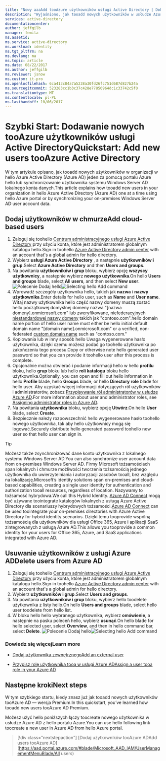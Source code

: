 ```yaml
---
title: "Nowy aaaAdd tooAzure użytkowników usługi Active Directory | Dokumentacja firmy Microsoft"
description: "Wyjaśniono, jak tooadd nowych użytkowników w usłudze Azure Active Directory."
services: active-directory
documentationcenter: 
author: jeffgilb
manager: femila
ms.assetid: 
ms.service: active-directory
ms.workload: identity
ms.tgt_pltfrm: na
ms.devlang: na
ms.topic: article
ms.date: 08/22/2017
ms.author: jeffgilb
ms.reviewer: jsnow
ms.custom: it-pro
ms.openlocfilehash: 6ca413c84a7a5238a30fd26fc751d687d827b24a
ms.sourcegitcommit: 523283cc1b3c37c428e77850964dc1c33742c5f0
ms.translationtype: MT
ms.contentlocale: pl-PL
ms.lasthandoff: 10/06/2017
---
```

# <a name="quickstart-add-new-users-tooazure-active-directory"></a><span data-ttu-id="bde27-103">Szybki Start: Dodawanie nowych tooAzure użytkowników usługi Active Directory</span><span class="sxs-lookup"><span data-stu-id="bde27-103">Quickstart: Add new users tooAzure Active Directory</span></span>
<span data-ttu-id="bde27-104">W tym artykule opisano, jak tooadd nowych użytkowników w organizacji w hello Azure Active Directory (Azure AD) jeden za pomocą portalu Azure hello lub synchronizowanie użytkownika systemu Windows Server AD lokalnego konta danych.</span><span class="sxs-lookup"><span data-stu-id="bde27-104">This article explains how tooadd new users in your organization in hello Azure Active Directory (Azure AD) one at a time using hello Azure portal or by synchronizing your on-premises Windows Server AD user account data.</span></span> 

## <a name="add-cloud-based-users"></a><span data-ttu-id="bde27-105">Dodaj użytkowników w chmurze</span><span class="sxs-lookup"><span data-stu-id="bde27-105">Add cloud-based users</span></span>
1. <span data-ttu-id="bde27-106">Zaloguj się toohello [Centrum administracyjnego usługi Azure Active Directory](https://aad.portal.azure.com) przy użyciu konta, które jest administratorem globalnym katalogu hello.</span><span class="sxs-lookup"><span data-stu-id="bde27-106">Sign in toohello [Azure Active Directory admin center](https://aad.portal.azure.com) with an account that's a global admin for hello directory.</span></span>
2. <span data-ttu-id="bde27-107">Wybierz **usługi Azure Active Directory** , a następnie **użytkowników i grup**.</span><span class="sxs-lookup"><span data-stu-id="bde27-107">Select **Azure Active Directory** and then **Users and groups**.</span></span>
3. <span data-ttu-id="bde27-108">Na powitania **użytkowników i grup** bloku, wybierz opcję **wszyscy użytkownicy**, a następnie wybierz **nowego użytkownika**.</span><span class="sxs-lookup"><span data-stu-id="bde27-108">On hello **Users and groups** blade, select **All users**, and then select **New user**.</span></span>
   <span data-ttu-id="bde27-109">![Polecenie Dodaj hello](./media/add-users-azure-active-directory/add-user.png)</span><span class="sxs-lookup"><span data-stu-id="bde27-109">![Selecting hello Add command](./media/add-users-azure-active-directory/add-user.png)</span></span>
4. <span data-ttu-id="bde27-110">Wprowadź szczegóły użytkownika hello, takich jak **nazwa** i **nazwy użytkownika**.</span><span class="sxs-lookup"><span data-stu-id="bde27-110">Enter details for hello user, such as **Name** and **User name**.</span></span> <span data-ttu-id="bde27-111">Witaj nazwy użytkownika hello część nazwy domeny muszą zostać hello początkowej domyślnej domeny nazwa "[nazwa domeny].onmicrosoft.com" lub zweryfikowane, niefederacyjnych [niestandardowej nazwy domeny](add-custom-domain.md) takich jak "contoso.com".</span><span class="sxs-lookup"><span data-stu-id="bde27-111">hello domain name portion of hello user name must either be hello initial default domain name "[domain name].onmicrosoft.com" or a verified, non-federated [custom domain name](add-custom-domain.md) such as "contoso.com."</span></span>
5. <span data-ttu-id="bde27-112">Kopiowania lub w inny sposób hello Uwaga wygenerowane hasło użytkownika, dzięki czemu możesz podać go toohello użytkownika po zakończeniu tego procesu.</span><span class="sxs-lookup"><span data-stu-id="bde27-112">Copy or otherwise note hello generated user password so that you can provide it toohello user after this process is complete.</span></span>
6. <span data-ttu-id="bde27-113">Opcjonalnie można otwierać i podanie informacji hello w hello **profilu** bloku, hello **grup** bloku lub hello **roli katalogu** bloku hello użytkownika.</span><span class="sxs-lookup"><span data-stu-id="bde27-113">Optionally, you can open and fill out hello information in hello **Profile** blade, hello **Groups** blade, or hello **Directory role** blade for hello user.</span></span> <span data-ttu-id="bde27-114">Aby uzyskać więcej informacji dotyczących ról użytkowników i administratorów, zobacz [Przypisywanie ról administratorów w usłudze Azure AD](active-directory-assign-admin-roles.md).</span><span class="sxs-lookup"><span data-stu-id="bde27-114">For more information about user and administrator roles, see [Assigning administrator roles in Azure AD](active-directory-assign-admin-roles.md).</span></span>
7. <span data-ttu-id="bde27-115">Na powitania **użytkownika** bloku, wybierz opcję **Utwórz**.</span><span class="sxs-lookup"><span data-stu-id="bde27-115">On hello **User** blade, select **Create**.</span></span>
8. <span data-ttu-id="bde27-116">Bezpiecznie należy rozpowszechnić hello wygenerowane hasło toohello nowego użytkownika, tak aby hello użytkownicy mogą się logować.</span><span class="sxs-lookup"><span data-stu-id="bde27-116">Securely distribute hello generated password toohello new user so that hello user can sign in.</span></span>

> [!TIP]
> <span data-ttu-id="bde27-117">Możesz także zsynchronizować dane konto użytkownika z lokalnego systemu Windows Server AD.</span><span class="sxs-lookup"><span data-stu-id="bde27-117">You can also synchronize user account data from on-premises Windows Server AD.</span></span> <span data-ttu-id="bde27-118">Firmy Microsoft tożsamościach span lokalnych i chmurze możliwości tworzenia tożsamością jednego użytkownika do uwierzytelniania i autoryzacji zasobów tooall, bez względu na lokalizację.</span><span class="sxs-lookup"><span data-stu-id="bde27-118">Microsoft’s identity solutions span on-premises and cloud-based capabilities, creating a single user identity for authentication and authorization tooall resources, regardless of location.</span></span> <span data-ttu-id="bde27-119">Nazywamy to tożsamość hybrydowa.</span><span class="sxs-lookup"><span data-stu-id="bde27-119">We call this Hybrid Identity.</span></span> <span data-ttu-id="bde27-120">[Azure AD Connect](https://docs.microsoft.com/azure/active-directory/connect/active-directory-aadconnect) mogą być używane toointegrate katalogów lokalnych z usługą Azure Active Directory dla scenariuszy hybrydowych tożsamości.</span><span class="sxs-lookup"><span data-stu-id="bde27-120">[Azure AD Connect](https://docs.microsoft.com/azure/active-directory/connect/active-directory-aadconnect) can be used toointegrate your on-premises directories with Azure Active Directory for hybrid identity scenarios.</span></span> <span data-ttu-id="bde27-121">Dzięki temu tooprovide wspólną tożsamością dla użytkowników dla usługi Office 365, Azure i aplikacji SaaS zintegrowanych z usługą Azure AD.</span><span class="sxs-lookup"><span data-stu-id="bde27-121">This allows you tooprovide a common identity for your users for Office 365, Azure, and SaaS applications integrated with Azure AD.</span></span> 

## <a name="delete-users-from-azure-ad"></a><span data-ttu-id="bde27-122">Usuwanie użytkowników z usługi Azure AD</span><span class="sxs-lookup"><span data-stu-id="bde27-122">Delete users from Azure AD</span></span>
1. <span data-ttu-id="bde27-123">Zaloguj się toohello [Centrum administracyjnego usługi Azure Active Directory](https://aad.portal.azure.com) przy użyciu konta, które jest administratorem globalnym katalogu hello.</span><span class="sxs-lookup"><span data-stu-id="bde27-123">Sign in toohello [Azure Active Directory admin center](https://aad.portal.azure.com) with an account that's a global admin for hello directory.</span></span>
2. <span data-ttu-id="bde27-124">Wybierz **użytkowników i grup**.</span><span class="sxs-lookup"><span data-stu-id="bde27-124">Select **Users and groups**.</span></span>
3. <span data-ttu-id="bde27-125">Na powitania **użytkowników i grup** bloku, wybierz hello toodelete użytkownika z listy hello.</span><span class="sxs-lookup"><span data-stu-id="bde27-125">On hello **Users and groups** blade, select hello user toodelete from hello list.</span></span> 
4. <span data-ttu-id="bde27-126">W bloku hello hello wybranego użytkownika, wybierz **omówienie**, a następnie na pasku poleceń hello, wybierz **usunąć**.</span><span class="sxs-lookup"><span data-stu-id="bde27-126">On hello blade for hello selected user, select **Overview**, and then in hello command bar, select **Delete**.</span></span>
   <span data-ttu-id="bde27-127">![Polecenie Dodaj hello](./media/add-users-azure-active-directory/delete-user.png)</span><span class="sxs-lookup"><span data-stu-id="bde27-127">![Selecting hello Add command](./media/add-users-azure-active-directory/delete-user.png)</span></span>


### <a name="learn-more"></a><span data-ttu-id="bde27-128">Dowiedz się więcej</span><span class="sxs-lookup"><span data-stu-id="bde27-128">Learn more</span></span> 
* [<span data-ttu-id="bde27-129">Dodaj użytkownika zewnętrznego</span><span class="sxs-lookup"><span data-stu-id="bde27-129">Add an external user</span></span>](active-directory-users-create-external-azure-portal.md)

* [<span data-ttu-id="bde27-130">Przypisz rolę użytkownika tooa w usługi Azure AD</span><span class="sxs-lookup"><span data-stu-id="bde27-130">Assign a user tooa role in your Azure AD</span></span>](active-directory-users-assign-role-azure-portal.md)

## <a name="next-steps"></a><span data-ttu-id="bde27-131">Następne kroki</span><span class="sxs-lookup"><span data-stu-id="bde27-131">Next steps</span></span>
<span data-ttu-id="bde27-132">W tym szybkiego startu, kiedy znasz już jak tooadd nowych użytkowników tooAzure AD — wersja Premium.</span><span class="sxs-lookup"><span data-stu-id="bde27-132">In this quickstart, you’ve learned how tooadd new users tooAzure AD Premium.</span></span> 

<span data-ttu-id="bde27-133">Możesz użyć hello poniższych łączy toocreate nowego użytkownika w usłudze Azure AD z hello portalu Azure.</span><span class="sxs-lookup"><span data-stu-id="bde27-133">You can use hello following link toocreate a new user in Azure AD from hello Azure portal.</span></span>

> [!div class="nextstepaction"]
> [<span data-ttu-id="bde27-134">Dodaj użytkowników tooAzure AD</span><span class="sxs-lookup"><span data-stu-id="bde27-134">Add users tooAzure AD</span></span>](https://aad.portal.azure.com/#blade/Microsoft_AAD_IAM/UserManagementMenuBlade/All users) 

